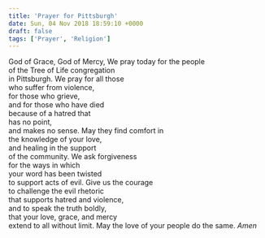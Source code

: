 ```yaml
---
title: 'Prayer for Pittsburgh'
date: Sun, 04 Nov 2018 18:59:10 +0000
draft: false
tags: ['Prayer', 'Religion']
---
```


God of Grace, God of Mercy, We pray today for the people  
of the Tree of Life congregation  
in Pittsburgh. We pray for all those  
who suffer from violence,  
for those who grieve,  
and for those who have died  
because of a hatred that  
has no point,  
and makes no sense. May they find comfort in  
the knowledge of your love,  
and healing in the support  
of the community. We ask forgiveness  
for the ways in which  
your word has been twisted  
to support acts of evil. Give us the courage  
to challenge the evil rhetoric  
that supports hatred and violence,  
and to speak the truth boldly,  
that your love, grace, and mercy  
extend to all without limit. May the love of your people do the same. _Amen_

